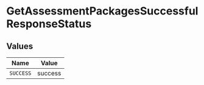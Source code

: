 # GetAssessmentPackagesSuccessfulResponseStatus


## Values

| Name      | Value     |
| --------- | --------- |
| `SUCCESS` | success   |